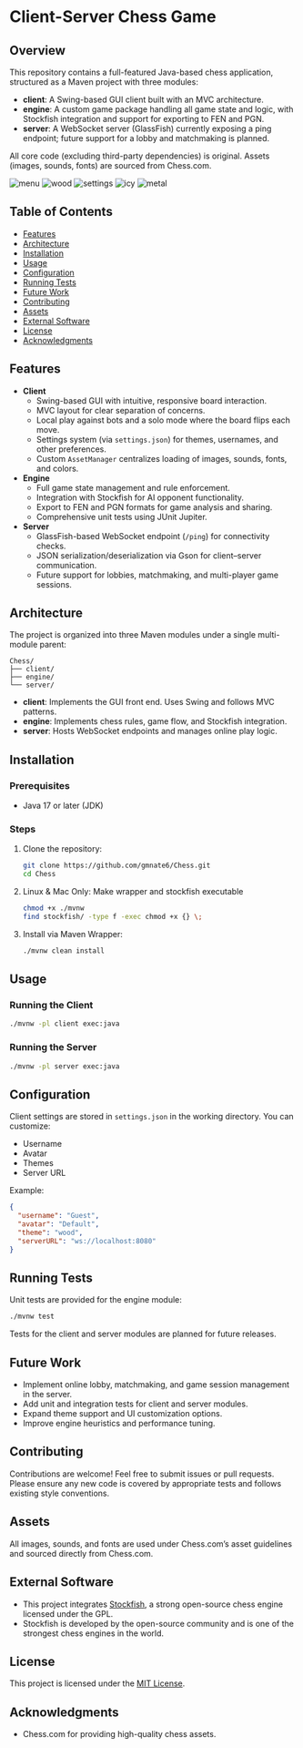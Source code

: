 # Client-Server Chess Game

## Overview

This repository contains a full-featured Java-based chess application, structured as a Maven project with three modules:

- **client**: A Swing-based GUI client built with an MVC architecture.
- **engine**: A custom game package handling all game state and logic, with Stockfish integration and support for exporting to FEN and PGN.
- **server**: A WebSocket server (GlassFish) currently exposing a ping endpoint; future support for a lobby and matchmaking is planned.

All core code (excluding third-party dependencies) is original. Assets (images, sounds, fonts) are sourced from Chess.com.

![menu](https://github.com/user-attachments/assets/e9fd6c83-a2ed-4102-beaf-36b58ff42f3b)
![wood](https://github.com/user-attachments/assets/901314c3-52d1-471f-bc16-afe17d56f145)
![settings](https://github.com/user-attachments/assets/45268e60-93a5-4b84-b28e-f8d5d51ff598)
![icy](https://github.com/user-attachments/assets/0a293072-e3c8-4b8d-a453-26d66ea47a50)
![metal](https://github.com/user-attachments/assets/b753e8a2-4253-46c0-83bd-1a3e9bdd3f06)

## Table of Contents

- [Features](#features)
- [Architecture](#architecture)
- [Installation](#installation)
- [Usage](#usage)
- [Configuration](#configuration)
- [Running Tests](#running-tests)
- [Future Work](#future-work)
- [Contributing](#contributing)
- [Assets](#assets)
- [External Software](#external-software)
- [License](#license)
- [Acknowledgments](#acknowledgments)

## Features

- **Client**
    - Swing-based GUI with intuitive, responsive board interaction.
    - MVC layout for clear separation of concerns.
    - Local play against bots and a solo mode where the board flips each move.
    - Settings system (via `settings.json`) for themes, usernames, and other preferences.
    - Custom `AssetManager` centralizes loading of images, sounds, fonts, and colors.
- **Engine**
    - Full game state management and rule enforcement.
    - Integration with Stockfish for AI opponent functionality.
    - Export to FEN and PGN formats for game analysis and sharing.
    - Comprehensive unit tests using JUnit Jupiter.
- **Server**
    - GlassFish-based WebSocket endpoint (`/ping`) for connectivity checks.
    - JSON serialization/deserialization via Gson for client–server communication.
    - Future support for lobbies, matchmaking, and multi-player game sessions.

## Architecture

The project is organized into three Maven modules under a single multi-module parent:

```
Chess/
├── client/
├── engine/
└── server/
```

- **client**: Implements the GUI front end. Uses Swing and follows MVC patterns.
- **engine**: Implements chess rules, game flow, and Stockfish integration.
- **server**: Hosts WebSocket endpoints and manages online play logic.

## Installation

### Prerequisites

- Java 17 or later (JDK)

### Steps

1. Clone the repository:
   ```bash
   git clone https://github.com/gmnate6/Chess.git
   cd Chess
   ```

2. Linux & Mac Only: Make wrapper and stockfish executable
   ```bash
   chmod +x ./mvnw
   find stockfish/ -type f -exec chmod +x {} \;
   ```

3. Install via Maven Wrapper:
   ```bash
   ./mvnw clean install
   ```

## Usage

### Running the Client

```bash
./mvnw -pl client exec:java
```

### Running the Server

```bash
./mvnw -pl server exec:java
```

## Configuration

Client settings are stored in `settings.json` in the working directory. You can customize:

- Username
- Avatar
- Themes
- Server URL

Example:

```json
{
  "username": "Guest",
  "avatar": "Default",
  "theme": "wood",
  "serverURL": "ws://localhost:8080"
}
```

## Running Tests

Unit tests are provided for the engine module:

```bash
./mvnw test
```

Tests for the client and server modules are planned for future releases.

## Future Work

- Implement online lobby, matchmaking, and game session management in the server.
- Add unit and integration tests for client and server modules.
- Expand theme support and UI customization options.
- Improve engine heuristics and performance tuning.

## Contributing

Contributions are welcome! Feel free to submit issues or pull requests. Please ensure any new code is covered by appropriate tests and follows existing style conventions.

## Assets

All images, sounds, and fonts are used under Chess.com’s asset guidelines and sourced directly from Chess.com.

## External Software

- This project integrates [Stockfish](https://stockfishchess.org/), a strong open-source chess engine licensed under the GPL.
- Stockfish is developed by the open-source community and is one of the strongest chess engines in the world.

## License

This project is licensed under the [MIT License](LICENSE).

## Acknowledgments

- Chess.com for providing high-quality chess assets.

